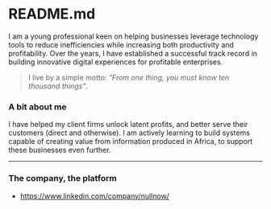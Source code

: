 # README.md

I am a young professional keen on helping businesses leverage technology tools to reduce inefficiencies while increasing both productivity and profitability. Over the years, I have established a successful track record in building innovative digital experiences for profitable enterprises.

> I live by a simple motto: _"From one thing, you must know ten thousand things"_. 

<!--
<img src="https://img.shields.io/badge/python%20-%23000.svg?&style=for-the-badge&logo=python&logoColor=white"/> <img src="https://img.shields.io/badge/django%20-%23000.svg?&style=for-the-badge&logo=django&logoColor=white"/> <img src ="https://img.shields.io/badge/postgres-%23000.svg?&style=for-the-badge&logo=postgresql&logoColor=white"/> <img src="https://img.shields.io/badge/git%20-%23000.svg?&style=for-the-badge&logo=git&logoColor=white"/> <img src="https://img.shields.io/badge/netlify%20-%23000.svg?&style=for-the-badge&logo=netlify&logoColor=white" /> <img src="https://img.shields.io/badge/heroku%20-%23000.svg?&style=for-the-badge&logo=heroku&logoColor=white"/> <img src="https://img.shields.io/badge/figma%20-%23000.svg?&style=for-the-badge&logo=figma&logoColor=white"/> <img src="https://img.shields.io/badge/Google%20Cloud%20-%23000.svg?&style=for-the-badge&logo=google-cloud&logoColor=white"/>
-->

### A bit about me

I have helped my client firms unlock latent profits, and better serve their customers (direct and otherwise). I am actively learning to build systems capable of creating value from information produced in Africa, to support these businesses even further.

---

### The company, the platform

- https://www.linkedin.com/company/nullnow/
